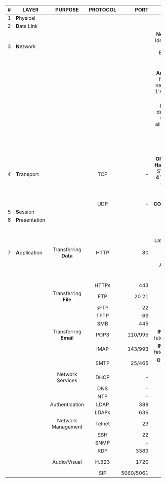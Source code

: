 | #        | LAYER        | PURPOSE           | PROTOCOL           | PORT  | CONCEPTS  |
| ------------- | ------------- |:-------------:|:-------------:| -----:| -----:|
| 1 | **P**hysical  |  |  |
| 2 | **D**ata Link    |       |    |
| 3 | **N**etwork  |       |     |  | **Network Address**: Identifier for **Group** of devices (All Binary 0's in Host portion)
|  |  |  |   |  | **Broadcast Address**: Identifier for **All** devices on network (All Binary 1's in Host portion)
|  |  |  |   |  | **Host Address**: Identifies **Unique** device on network (Anything except all Binary 0's/1's in Host portion)
|  |  |  |   |  | **CIDR Notation** , **IPv4** , **IPv6**
| 4 | **T**ransport  |       |  TCP   | -  | **CONNECTION ORIENTED** , **3 Way Handshake** (SYN > SYN-ACK > ACK), **4 Way Disconnect** (FIN > FIN-ACK , FIN > FIN-ACK) ,**RESET**  (RST)
|  |  |  |  UDP | - | **CONNECTIONLESS**
| 5 | **S**ession  |       |     |
| 6 | **P**resentation  |       |     |
| 7 | **A**pplication  |  Transferring **Data**     | HTTP | 80 |Every Layer 7 Protocol has a Layer 4 component called a PORT Number which                                                                 identifies the Application Layer Protocol being used at Layer 4.
|  |  |  |  HTTPs | 443
|  |  |  Transferring **File** |  FTP  | 20 21 | Requires AUTH
|  |  |  |  sFTP | 22 | Requires AUTH
|  |  |  |  TFTP | 69 | NO AUTH
|  |  |  |  SMB | 445 | Requires AUTH
|  |  |  Transferring **Email** |  POP3  | 110/995 | **INCOMING**: Client fetches from server
|  |  |  |  IMAP | 143/993 | **INCOMING**: Client fetches from server
|  |  |  |  SMTP | 25/465 | **OUTGOING**: Client sends to server
|  |  |  Network Services |  DHCP  | - |
|  |  |  |  DNS | - | 
|  |  |  |  NTP | - | 
|  |  |  Authentication |  LDAP  | 389 | 
|  |  |  |  LDAPs | 636 | 
|  |  |  Network Management |  Telnet  | 23 | Requires AUTH
|  |  |  |  SSH | 22 | Requires AUTH
|  |  |  |  SNMP | - | 
|  |  |  |  RDP | 3389 |
|  |  |  Audio/Visual |  H.323  | 1720 | Video Conferencing
|  |  |  |  SIP | 5060/5061 | VOIP
